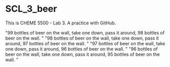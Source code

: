 # SCL_3_beer
This is CHEME 5500 - Lab 3. A practice with GitHub.

"99 bottles of beer on the wall, take one down, pass it around, 98 bottles of beer on the wall.  "
"98 bottles of beer on the wall, take one down, pass it around, 97 bottles of beer on the wall.  "
"97 bottles of beer on the wall, take one down, pass it around, 96 bottles of beer on the wall.  "
"96 bottles of beer on the wall, take one down, pass it around, 95 bottles of beer on the wall.  "
